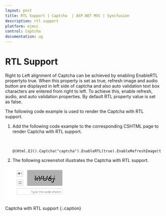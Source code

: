 ```yaml
---
layout: post
title: RTL Support | Captcha  | ASP.NET MVC | Syncfusion
description: rtl support
platform: ejmvc
control: Captcha
documentation: ug
---
```


# RTL Support

Right to Left alignment of Captcha can be achieved by enabling EnableRTL propertyto true. When this property is set as true, refresh image and audio button are displayed in left side of captcha and also auto validation text box characters are entered from right to left. To achieve this, enable refresh, audio, and auto validation properties. By default RTL property value is set as false.

The following code example is used to render the Captcha with RTL support.

1. Add the following code example to the corresponding CSHTML page to render Captcha with RTL support.
 
   ~~~ cshtml
 
     @(Html.EJ().Captcha("captcha").EnableRTL(true).EnableRefreshImage(true).EnableAudio(true).EnableAutoValidation(true))

   ~~~
   

2. The following screenshot illustrates the Captcha with RTL support. 

![](RTL-Support_images/RTL-Support_img1.png)

Captcha with RTL support
{:.caption}